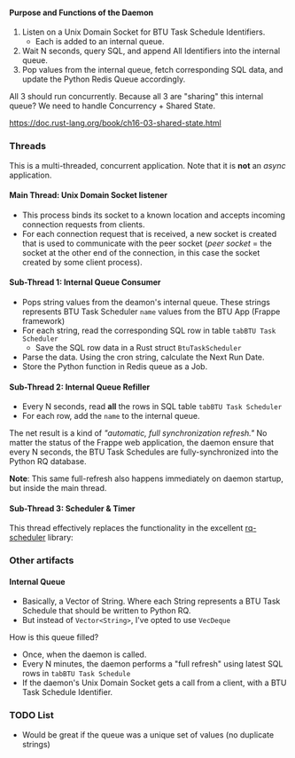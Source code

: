 #### Purpose and Functions of the Daemon

1. Listen on a Unix Domain Socket for BTU Task Schedule Identifiers.
	* Each is added to an internal queue.
2. Wait N seconds, query SQL, and append All Identifiers into the internal queue.
3. Pop values from the internal queue, fetch corresponding SQL data, and update the Python Redis Queue accordingly.

All 3 should run concurrently.
Because all 3 are "sharing" this internal queue?  We need to handle Concurrency + Shared State.

https://doc.rust-lang.org/book/ch16-03-shared-state.html


### Threads
This is a multi-threaded, concurrent application.  Note that it is **not** an *async* application.

#### Main Thread: Unix Domain Socket listener

* This process binds its socket to a known location and accepts incoming  connection requests from clients. 
* For each connection request that is received, a new socket is created that is used to communicate with the peer socket (*peer socket* = the socket at the other end of the connection, in this case the socket created by some client process).

#### Sub-Thread 1: Internal Queue Consumer

* Pops string values from the deamon's internal queue.  These strings represents BTU Task Scheduler `name` values from the BTU App (Frappe framework)
* For each string, read the corresponding SQL row in table `tabBTU Task Scheduler`
    * Save the SQL row data in a Rust struct `BtuTaskScheduler`
* Parse the data.  Using the cron string, calculate the Next Run Date.
* Store the Python function in Redis queue as a Job.

#### Sub-Thread 2: Internal Queue Refiller

* Every N seconds, read **all** the rows in SQL table `tabBTU Task Scheduler`
* For each row, add the `name` to the internal queue.

The net result is a kind of *"automatic, full synchronization refresh."*
No matter the status of the Frappe web application, the daemon ensure that every N seconds, the BTU Task Schedules are fully-synchronized into the Python RQ database.

**Note**: This same full-refresh also happens immediately on daemon startup, but inside the main thread.

#### Sub-Thread 3: Scheduler & Timer
This thread effectively replaces the functionality in the excellent [rq-scheduler](https://github.com/rq/rq-scheduler/) library:

### Other artifacts
#### Internal Queue

* Basically, a Vector of String.  Where each String represents a BTU Task Schedule that should be written to Python RQ.
* But instead of `Vector<String>`, I've opted to use `VecDeque`

How is this queue filled?

* Once, when the daemon is called.
* Every N minutes, the daemon performs a "full refresh" using latest SQL rows in `tabBTU Task Schedule`
* If the daemon's Unix Domain Socket gets a call from a client, with a BTU Task Schedule Identifier.

### TODO List

* Would be great if the queue was a unique set of values (no duplicate strings)
